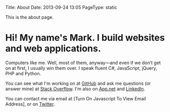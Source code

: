 Title: About
Date: 2013-09-24 13:05
PageType: static

This is the about page.

# Hi! My name's Mark. I build websites and web applications.

Computers like me. Well, most of them, anyway—and even if we don’t get on at first, I usually win them over. I speak fluent C#, JavaScript, jQuery, PHP and Python.

You can see what I'm working on at <a class="github-link" href="http://github.com/markashleybell">GitHub</a> and 
ask me questions (or answer mine) at <a class="so-link" href="http://stackoverflow.com/users/43140/mark-bell">Stack Overflow</a>. I'm also on <a class="appnet-link" href='https://alpha.app.net/markashleybell' rel='me'>App.net</a> and <a class="linkedin-link" href="http://www.linkedin.com/in/markashleybell">LinkedIn</a>.

You can contact me via email at <span id="e">[Turn On Javascript To View Email Address]</span>, or on <a class="twitter-link" href="http://twitter.com/markashleybell">Twitter</a>.